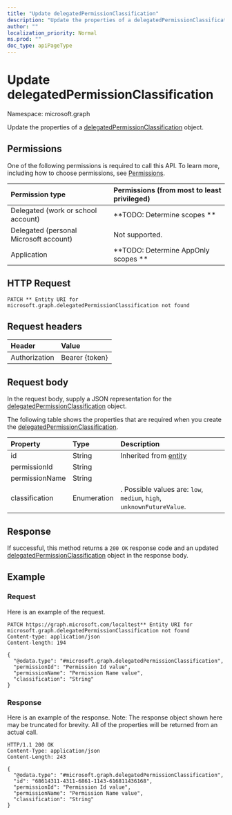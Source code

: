 ```yaml
---
title: "Update delegatedPermissionClassification"
description: "Update the properties of a delegatedPermissionClassification object."
author: ""
localization_priority: Normal
ms.prod: ""
doc_type: apiPageType
---
```


# Update delegatedPermissionClassification

Namespace: microsoft.graph

Update the properties of a [delegatedPermissionClassification](../resources/delegatedpermissionclassification.md) object.

## Permissions
One of the following permissions is required to call this API. To learn more, including how to choose permissions, see [Permissions](/concepts/permissions-reference.md).

|Permission type|Permissions (from most to least privileged)|
|:---|:---|
|Delegated (work or school account)|**TODO: Determine scopes **|
|Delegated (personal Microsoft account)|Not supported.|
|Application|**TODO: Determine AppOnly scopes **|

## HTTP Request
<!-- {
  "blockType": "ignored"
}
-->
``` http
PATCH ** Entity URI for microsoft.graph.delegatedPermissionClassification not found
```

## Request headers
|Header|Value|
|:---|:---|
|Authorization|Bearer {token}|

## Request body
In the request body, supply a JSON representation for the [delegatedPermissionClassification](../resources/delegatedpermissionclassification.md) object.

The following table shows the properties that are required when you create the [delegatedPermissionClassification](../resources/delegatedpermissionclassification.md).

|Property|Type|Description|
|:---|:---|:---|
|id|String| Inherited from [entity](../resources/entity.md)|
|permissionId|String||
|permissionName|String||
|classification|Enumeration|. Possible values are: `low`, `medium`, `high`, `unknownFutureValue`.|



## Response
If successful, this method returns a `200 OK` response code and an updated [delegatedPermissionClassification](../resources/delegatedpermissionclassification.md) object in the response body.

## Example

### Request
Here is an example of the request.
<!-- {
  "blockType": "request",
  "name": "update_delegatedpermissionclassification"
}
-->
``` http
PATCH https://graph.microsoft.com/localtest** Entity URI for microsoft.graph.delegatedPermissionClassification not found
Content-type: application/json
Content-length: 194

{
  "@odata.type": "#microsoft.graph.delegatedPermissionClassification",
  "permissionId": "Permission Id value",
  "permissionName": "Permission Name value",
  "classification": "String"
}
```

### Response
Here is an example of the response. Note: The response object shown here may be truncated for brevity. All of the properties will be returned from an actual call.
<!-- {
  "blockType": "response",
  "truncated": true
}
-->
``` http
HTTP/1.1 200 OK
Content-Type: application/json
Content-Length: 243

{
  "@odata.type": "#microsoft.graph.delegatedPermissionClassification",
  "id": "68614311-4311-6861-1143-616811436168",
  "permissionId": "Permission Id value",
  "permissionName": "Permission Name value",
  "classification": "String"
}
```


